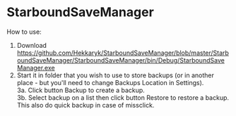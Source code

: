 # StarboundSaveManager  
How to use:  
1. Download https://github.com/Hekkaryk/StarboundSaveManager/blob/master/StarboundSaveManager/StarboundSaveManager/bin/Debug/StarboundSaveManager.exe  
2. Start it in folder that you wish to use to store backups (or in another place - but you'll need to change Backups Location in Settings).  
3a. Click button Backup to create a backup.  
3b. Select backup on a list then click button Restore to restore a backup. This also do quick backup in case of missclick.
